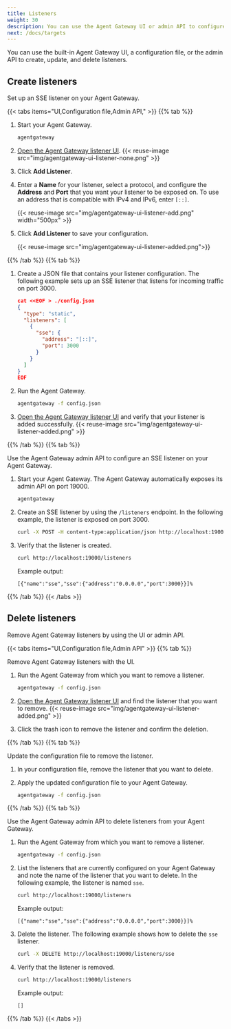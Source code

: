 ```yaml
---
title: Listeners
weight: 30
description: You can use the Agent Gateway UI or admin API to configure listeners.
next: /docs/targets
--- 
```


You can use the built-in Agent Gateway UI, a configuration file, or the admin API to create, update, and delete listeners. 

## Create listeners

Set up an SSE listener on your Agent Gateway. 

{{< tabs items="UI,Configuration file,Admin API," >}}
{{% tab %}}

1. Start your Agent Gateway. 
   ```sh
   agentgateway 
   ```

2. [Open the Agent Gateway listener UI](http://localhost:19000/ui/listeners/). 
   {{< reuse-image src="img/agentgateway-ui-listener-none.png" >}}

3. Click **Add Listener**. 
4. Enter a **Name** for your listener, select a protocol, and configure the **Address** and **Port** that you want your listener to be exposed on. To use an address that is compatible with IPv4 and IPv6, enter `[::]`. 
   
   {{< reuse-image src="img/agentgateway-ui-listener-add.png" width="500px" >}}

5. Click **Add Listener** to save your configuration. 
   
   {{< reuse-image src="img/agentgateway-ui-listener-added.png">}}

   
{{% /tab %}}
{{% tab %}}

1. Create a JSON file that contains your listener configuration. The following example sets up an SSE listener that listens for incoming traffic on port 3000. 
   ```json
   cat <<EOF > ./config.json
   {
     "type": "static",
     "listeners": [
       {
         "sse": {
           "address": "[::]",
           "port": 3000
         }
       }
     ]
   } 
   EOF
   ```

2. Run the Agent Gateway. 
   ```sh
   agentgateway -f config.json
   ```

2. [Open the Agent Gateway listener UI](http://localhost:19000/ui/listeners/) and verify that your listener is added successfully. 
   {{< reuse-image src="img/agentgateway-ui-listener-added.png" >}}
   
{{% /tab %}}
{{% tab %}}

Use the Agent Gateway admin API to configure an SSE listener on your Agent Gateway.

1. Start your Agent Gateway. The Agent Gateway automatically exposes its admin API on port 19000. 
   ```sh
   agentgateway 
   ```

2. Create an SSE listener by using the `/listeners` endpoint. In the following example, the listener is exposed on port 3000. 
   ```sh
   curl -X POST -H content-type:application/json http://localhost:19000/listeners -d '{"name": "sse", "sse": {"address": "[::]", "port": 3000}}'
   ```
   
3. Verify that the listener is created. 
   ```sh
   curl http://localhost:19000/listeners
   ```
   
   Example output: 
   ```console
   [{"name":"sse","sse":{"address":"0.0.0.0","port":3000}}]% 
   ```
{{% /tab %}}
{{< /tabs >}}

## Delete listeners

Remove Agent Gateway listeners by using the UI or admin API. 

{{< tabs items="UI,Configuration file,Admin API" >}}
{{% tab %}}

Remove Agent Gateway listeners with the UI. 

1. Run the Agent Gateway from which you want to remove a listener. 
   ```sh
   agentgateway -f config.json
   ```

2. [Open the Agent Gateway listener UI](http://localhost:19000/ui/listeners/) and find the listener that you want to remove. 
   {{< reuse-image src="img/agentgateway-ui-listener-added.png" >}}

3. Click the trash icon to remove the listener and confirm the deletion. 


{{% /tab %}}
{{% tab %}}

Update the configuration file to remove the listener.

1. In your configuration file, remove the listener that you want to delete.
2. Apply the updated configuration file to your Agent Gateway.

   ```sh
   agentgateway -f config.json
   ```

{{% /tab %}}
{{% tab %}}

Use the Agent Gateway admin API to delete listeners from your Agent Gateway.

1. Run the Agent Gateway from which you want to remove a listener. 
   ```sh
   agentgateway -f config.json
   ```

2. List the listeners that are currently configured on your Agent Gateway and note the name of the listener that you want to delete. In the following example, the listener is named `sse`. 
   ```sh
   curl http://localhost:19000/listeners
   ```
   
   Example output: 
   ```console
   [{"name":"sse","sse":{"address":"0.0.0.0","port":3000}}]%
   ```

3. Delete the listener. The following example shows how to delete the `sse` listener. 
   ```sh
   curl -X DELETE http://localhost:19000/listeners/sse
   ```
   
4. Verify that the listener is removed. 
   ```sh
   curl http://localhost:19000/listeners
   ```
   
   Example output: 
   ```console
   []
   ```

{{% /tab %}}
{{< /tabs >}}